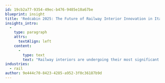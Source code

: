 ```yaml
---
id: 19cb2a77-9354-49ec-b476-9485e10a67be
blueprint: insight
title: 'Redcabin 2025: The Future of Railway Interior Innovation in Italy'
insights_intro:
  -
    type: paragraph
    attrs:
      textAlign: left
    content:
      -
        type: text
        text: "Railway interiors are undergoing their most significant transformation in decades, driven by passenger expectations, sustainability requirements, and breakthrough materials. Redcabin brings together the designers, manufacturers, and operators pioneering this evolution. Here's what's driving innovation in railway interior design."
industries:
  - rail
author: 9e444c70-8423-4285-a952-3f0c36187b9d
---
```

